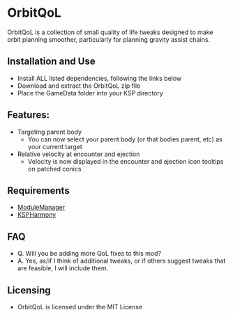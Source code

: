# OrbitQoL
OrbitQoL is a collection of small quality of life tweaks designed to make orbit planning smoother, particularly for planning gravity assist chains.

## Installation and Use
* Install ALL listed dependencies, following the links below
* Download and extract the OrbitQoL zip file
* Place the GameData folder into your KSP directory

## Features:
* Targeting parent body
  * You can now select your parent body (or that bodies parent, etc) as your current target
* Relative velocity at encounter and ejection
  * Velocity is now displayed in the encounter and ejection icon tooltips on patched conics

## Requirements
* [ModuleManager](https://forum.kerbalspaceprogram.com/index.php?/topic/50533-18x-112x-module-manager-422-june-18th-2022-the-heatwave-edition/)
* [KSPHarmony](https://github.com/KSPModdingLibs/HarmonyKSP/releases/latest)

## FAQ
* Q. Will you be adding more QoL fixes to this mod?
* A. Yes, as/if I think of additional tweaks, or if others suggest tweaks that are feasible, I will include them. 

## Licensing
* OrbitQoL is licensed under the MIT License

